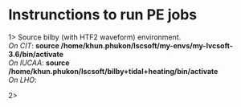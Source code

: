 # Instrunctions to run PE jobs 


1> Source bilby (with HTF2 waveform) environment. <br/>
    *On CIT*: **source /home/khun.phukon/lscsoft/my-envs/my-lvcsoft-3.6/bin/activate** <br/>
    *On IUCAA*: **source /home/khun.phukon/lscsoft/bilby+tidal+heating/bin/activate** <br/>
    *On LHO*: <br/>

2> 
 

